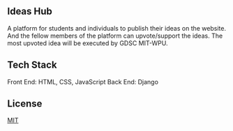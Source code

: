 ## Ideas Hub

A platform for students and individuals to publish their ideas on the website. And the fellow members of the platform can upvote/support the ideas. The most upvoted idea will be executed by GDSC MIT-WPU.

## Tech Stack
Front End: HTML, CSS, JavaScript
Back End: Django

## License 
[MIT](https://choosealicense.com/licenses/mit/)

